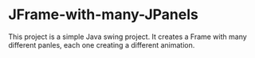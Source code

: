 # JFrame-with-many-JPanels
This project is a simple Java swing project. It creates a Frame with many different panles, each one creating a different animation.
